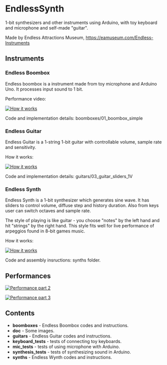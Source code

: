 # EndlessSynth
1-bit synthesizers and other instruments using Arduino,
with toy keyboard and microphone and self-made "guitar".

Made by Endless Attractions Museum, https://eamuseum.com/Endless-Instruments

## Instruments

### Endless Boombox 

Endless boombox is a instrument made from toy microphone and Arduino Uno. 
It processes input sound to 1 bit.

Performance video: 

[![How it works](https://img.youtube.com/vi/3pW5L71EReI/0.jpg)](https://www.youtube.com/watch?v=3pW5L71EReI)

Code and implementation details: boomboxes/01_boombox_simple


### Endless Guitar

Endless Guitar is a 1-string 1-bit guitar with controllable volume, sample rate and sensitivity.

How it works: 

[![How it works](https://img.youtube.com/vi/se3GxTyyy_U/0.jpg)](https://www.youtube.com/watch?v=se3GxTyyy_U)

Code and implementation details: guitars/03_guitar_sliders_1V

### Endless Synth

Endless Synth is a 1-bit synthesizer which generates sine wave.
It has sliders to control volume, diffuse step and history duration.
Also from keys user can switch octaves and sample rate.

The style of playing is like guitar - you choose "notes" by the left hand and hit "strings" by the right hand.
This style fits well for live performance of arpeggios found in 8-bit games music.

How it works: 

[![How it works](https://img.youtube.com/vi/sMg1RHxQQ2w/0.jpg)](https://www.youtube.com/watch?v=sMg1RHxQQ2w)

Code and assembly insructions: synths folder.


## Performances

[![Performance part 2](https://img.youtube.com/vi/nv2vj5iOq3Y/0.jpg)](https://www.youtube.com/watch?v=nv2vj5iOq3Y)

[![Performance part 3](https://img.youtube.com/vi/5nkdpzOd9-w/0.jpg)](https://www.youtube.com/watch?v=5nkdpzOd9-w)
 

## Contents

* **boomboxes** - Endless Boombox codes and instructions.
* **doc** - Some images.
* **guitars** - Endless Guitar codes and instructions.
* **keyboard_tests** - tests of connecting toy keyboards.
* **mic_tests** - tests of using microphone with Arduino.
* **synthesis_tests** - tests of synthesizing sound in Arduino.
* **synths** - Endless Wynth codes and instructions.

